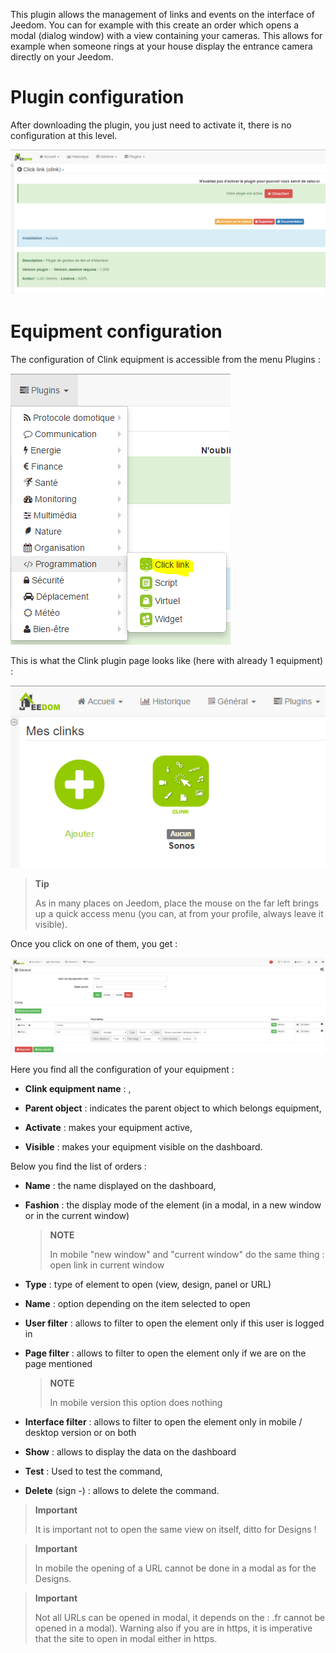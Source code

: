 This plugin allows the management of links and events on the interface of
Jeedom. You can for example with this create an order which
opens a modal (dialog window) with a view containing your
cameras. This allows for example when someone rings at your house
display the entrance camera directly on your Jeedom.

Plugin configuration 
=======================

After downloading the plugin, you just need to activate it,
there is no configuration at this level.

![clink1](../images/clink1.PNG)

Equipment configuration 
=============================

The configuration of Clink equipment is accessible from the menu
Plugins :

![clink2](../images/clink2.PNG)

This is what the Clink plugin page looks like (here with already 1
equipment) :

![clink3](../images/clink3.PNG)

> **Tip**
>
> As in many places on Jeedom, place the mouse on the far left
> brings up a quick access menu (you can, at
> from your profile, always leave it visible).

Once you click on one of them, you get :

![clink4](../images/clink4.PNG)

Here you find all the configuration of your equipment :

-   **Clink equipment name** : ,

-   **Parent object** : indicates the parent object to which belongs
    equipment,

-   **Activate** : makes your equipment active,

-   **Visible** : makes your equipment visible on the dashboard.

Below you find the list of orders :

-   **Name** : the name displayed on the dashboard,

-   **Fashion** : the display mode of the element (in a modal, in
    a new window or in the current window)

    > **NOTE**
    >
    > In mobile &quot;new window&quot; and &quot;current window&quot; do the same
    > thing : open link in current window

-   **Type** : type of element to open (view, design, panel or URL)

-   **Name** : option depending on the item selected to open

-   **User filter** : allows to filter to open the element
    only if this user is logged in

-   **Page filter** : allows to filter to open the element only if
    we are on the page mentioned

    > **NOTE**
    >
    > In mobile version this option does nothing

-   **Interface filter** : allows to filter to open the element
    only in mobile / desktop version or on both

-   **Show** : allows to display the data on the dashboard

-   **Test** : Used to test the command,

-   **Delete** (sign -) : allows to delete the command.

> **Important**
>
> It is important not to open the same view on itself, ditto for
> Designs !

> **Important**
>
> In mobile the opening of a URL cannot be done in a modal
> as for the Designs.

> **Important**
>
> Not all URLs can be opened in modal, it depends on the
>  : .fr cannot be opened in a modal). Warning
> also if you are in https, it is imperative that the site to open
> in modal either in https.
